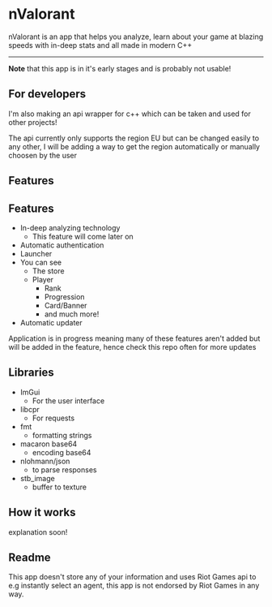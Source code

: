 # nValorant
nValorant is an app that helps you analyze, learn about your game at blazing speeds with in-deep stats and all made in modern C++
<hr>
<strong>Note</strong> that this app is in it's early stages and is probably not usable!

## For developers
I'm also making an api wrapper for c++ which can be taken and used for other projects!

The api currently only supports the region EU but can be changed easily to any other, I will be adding
a way to get the region automatically or manually choosen by the user

## Features

## Features

- In-deep analyzing technology
    - This feature will come later on
- Automatic authentication
- Launcher
- You can see
    - The store
    - Player
        - Rank
        - Progression
        - Card/Banner
        - and much more!
- Automatic updater

Application is in progress meaning many of these features aren't added but will be added in the feature, hence check this repo often for more updates

## Libraries

- ImGui
  - For the user interface
- libcpr
  - For requests
- fmt
  - formatting strings
- macaron base64
  - encoding base64
- nlohmann/json
  - to parse responses
- stb_image
  - buffer to texture

## How it works
explanation soon!

## Readme

This app doesn't store any of your information and uses Riot Games api to e.g instantly select an agent, this app is not endorsed by Riot Games in any way.
